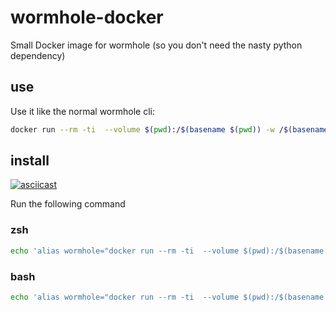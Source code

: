 # wormhole-docker
Small Docker image for wormhole (so you don't need the nasty python dependency)

## use
Use it like the normal wormhole cli:
```bash
docker run --rm -ti  --volume $(pwd):/$(basename $(pwd)) -w /$(basename $(pwd)) -u $(id -u ${USER}):$(id -g ${USER})  ghcr.io/alexander-lindner/wormhole-docker:v1.0.0 send --text "hi there"
```

## install

[![asciicast](https://asciinema.org/a/XmgVPkFk48ZSbtCcmU84GlfoY.svg)](https://asciinema.org/a/XmgVPkFk48ZSbtCcmU84GlfoY)

Run the following command
### zsh
```bash
echo 'alias wormhole="docker run --rm -ti  --volume $(pwd):/$(basename $(pwd)) -w /$(basename $(pwd)) -u $(id -u ${USER}):$(id -g ${USER})  ghcr.io/alexander-lindner/wormhole-docker:v1.0.0"' >> .zshrc && . .zshrc
```

### bash
```bash
echo 'alias wormhole="docker run --rm -ti  --volume $(pwd):/$(basename $(pwd)) -w /$(basename $(pwd)) -u $(id -u ${USER}):$(id -g ${USER})  ghcr.io/alexander-lindner/wormhole-docker:v1.0.0"' >> .bashrc && . .bashrc
```